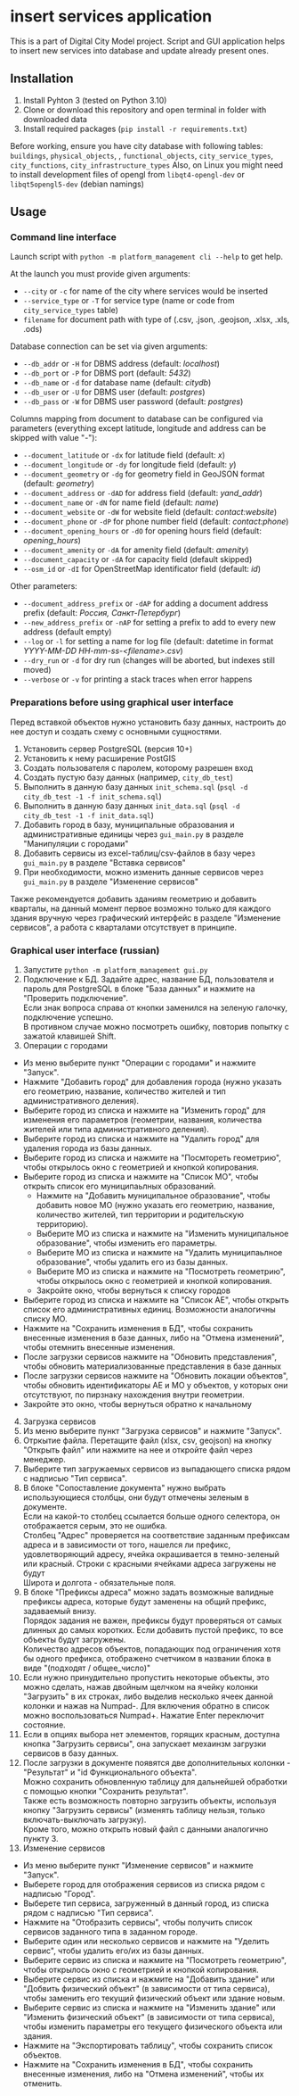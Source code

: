 # insert services application

This is a part of Digital City Model project. Script and GUI application helps to insert new services into database and update already present ones.  

## Installation

1. Install Pyhton 3 (tested on Python 3.10)
2. Clone or download this repository and open terminal in folder with downloaded data
3. Install required packages (`pip install -r requirements.txt`)

Before working, ensure you have city database with following tables: `buildings`, `physical_objects`, ,
    `functional_objects`, `city_service_types`, `city_functions`, `city_infrastructure_types`
Also, on Linux you might need to install development files of opengl from `libqt4-opengl-dev` or `libqt5opengl5-dev` (debian namings)

## Usage

### Command line interface

Launch script with `python -m platform_management cli --help` to get help.

At the launch you must provide given arguments:

* `--city` or `-c` for name of the city where services would be inserted
* `--service_type` or `-T` for service type (name or code from `city_service_types` table)
* `filename` for document path with type of (.csv, .json, .geojson, .xlsx, .xls, .ods)

Database connection can be set via given arguments:

* `--db_addr` or `-H` for DBMS address (default: _localhost_)
* `--db_port` or `-P` for DBMS port (default: _5432_)
* `--db_name` or `-d` for database name (default: _citydb_)
* `--db_user` or `-U` for DBMS user (default: _postgres_)
* `--db_pass` or `-W` for DBMS user password (default: _postgres_)

Columns mapping from document to database can be configured via parameters (everything except latitude, longitude and address can be skipped with value "-"):

* `--document_latitude` or `-dx` for latitude field (default: _x_)
* `--document_longitude` or `-dy` for longitude field (default: _y_)
* `--document_geometry` or `-dg` for geometry field in GeoJSON format (default: _geometry_)
* `--document_address` or `-dAD` for address field (default: _yand\_addr_)
* `--document_name` or `-dN` for name field (default: _name_)
* `--document_website` or `-dW` for website field (default: _contact:website_)
* `--document_phone` or `-dP` for phone number field (default: _contact:phone_)
* `--document_opening_hours` or `-dO` for opening hours field (default: _opening\_hours_)
* `--document_amenity` or `-dA` for amenity field (default: _amenity_)
* `--document_capacity` or `-dA` for capacity field (default skipped)
* `--osm_id` or `-dI` for OpenStreetMap identificator field (default: _id_)

Other parameters:

* `--document_address_prefix` or `-dAP` for adding a document address prefix (default: _Россия, Санкт-Петербург_)
* `--new_address_prefix` or `-nAP` for setting a prefix to add to every new address (default empty)
* `--log` or `-l` for setting a name for log file (default: datetime in format _YYYY-MM-DD HH-mm-ss-\<filename\>.csv_)
* `--dry_run` or `-d` for dry run (changes will be aborted, but indexes still moved)
* `--verbose` or `-v` for printing a stack traces when error happens

### Preparations before using graphical user interface

Перед вставкой объектов нужно установить базу данных, настроить до нее доступ и создать схему с основными сущностями.

1. Установить сервер PostgreSQL (версия 10+)
2. Установить к нему расширение PostGIS
3. Создать пользователя с паролем, которому разрешен вход
4. Создать пустую базу данных (например, `city_db_test`)
5. Выполнить в данную базу данных `init_schema.sql` (`psql -d city_db_test -1 -f init_schema.sql`)
6. Выполнить в данную базу данных `init_data.sql` (`psql -d city_db_test -1 -f init_data.sql`)
7. Добавить город в базу, муниципальные образования и административные единицы через `gui_main.py` в разделе "Манипуляции с городами"
8. Добавить сервисы из excel-таблиц/csv-файлов в базу через `gui_main.py` в разделе "Вставка сервисов"
9. При необходимости, можно изменить данные сервисов через `gui_main.py` в разделе "Изменение сервисов"

Также рекомендуется добавить зданиям геометрию и добавить кварталы, на данный момент первое возможно только для каждого здания вручную
  через графический интерфейс в разделе "Изменение сервисов", а работа с кварталами отсутствует в принципе.

### Graphical user interface (russian)

1. Запустите `python -m platform_management gui.py`
2. Подключение к БД. Задайте адрес, название БД, пользователя и пароль для PostgreSQL в блоке "База данных" и нажмите на "Проверить подключение".  
  Если знак вопроса справа от кнопки заменился на зеленую галочку, подключение успешно.  
  В противном случае можно посмотреть ошибку, повторив попытку с зажатой клавишей Shift.
3. Операции с городами
  * Из меню выберите пункт "Операции с городами" и нажмите "Запуск".
  * Нажмите "Добавить город" для добавления города (нужно указать его геометрию, название, количество жителей и тип административного деления).
  * Выберите город из списка и нажмите на "Изменить город" для изменения его параметров (геометрии, названия, количества жителей или типа административного деления).
  * Выберите город из списка и нажмите на "Удалить город" для удаления города из базы данных.
  * Выберите город из списка и нажмите на "Посмтореть геометрию", чтобы открылось окно с геометрией и кнопкой копирования.
  * Выберите город из списка и нажмите на "Список МО", чтобы открыть список его муниципаьлных образований.
    * Нажмите на "Добавить муниципальное образование", чтобы добавить новое МО (нужно указать его геометрию, название, количество жителей,
      тип территории и родительскую территорию).
    * Выберите МО из списка и нажмите на "Изменить муниципальное образование", чтобы изменить его параметры.
    * Выберите МО из списка и нажмите на "Удалить муниципаьлное образование", чтобы удалить его из базы данных.
    * Выберите МО из списка и нажмите на "Посмотреть геометрию", чтобы открылось окно с геометрией и кнопкой копирования. 
    * Закройте окно, чтобы вернуться к списку городов
  * Выберите город из списка и нажмите на "Список АЕ", чтобы открыть список его административных единиц. Возможности аналогичны списку МО.
  * Нажмите на "Сохранить изменения в БД", чтобы сохранить внесенные изменения в базе данных, либо на "Отмена изменений", чтобы отемнить внесенные изменения.
  * После загрузки сервисов нажмите на "Обновить представления", чтобы обновить материализованные представления в базе данных
  * После загрузки сервисов нажмите на "Обновить локации объектов", чтобы обновить идентификаторы АЕ и МО у объектов, у которых они отсутствуют,
    по пирзнаку нахождения внутри геометрии.
  * Закройте это окно, чтобы вернуться обратно к начальному
4. Загрузка сервисов 
  1. Из меню выберите пункт "Загрузка сервисов" и нажмите "Запуск".
  2. Отркытие файла. Перетащите файл (xlsx, csv, geojson) на кнопку "Открыть файл" или нажмите на нее и откройте файл через менеджер.
  3. Выберите тип загружаемых сервисов из выпадающего списка рядом с надписью "Тип сервиса".
  4. В блоке "Сопоставление документа" нужно выбрать использующиеся столбцы, они будут отмечены зеленым в документе.  
    Если на какой-то столбец ссылается больше одного селектора, он отображается серым, это не ошибка.  
    Столбец "Адрес" проверяется на соответствие заданным префиксам адреса и в зависимости от того, нашелся ли префикс, удовлетворяющий адресу,
    ячейка окрашивается в темно-зеленый или красный. Строки с красными ячейками адреса загружены не будут  
    Широта и долгота - обязательные поля.
  5. В блоке "Префиксы адреса" можно задать возможные валидные префиксы адреса, которые будут заменены на общий префикс, задаваемый внизу.  
    Порядок задания не важен, префиксы будут проверяться от самых длинных до самых коротких. Если добавить пустой префикс, то все объекты будут загружены.  
    Количество адресов объектов, попадающих под ограничения хотя бы одного префикса, отображено счетчиком в названии блока в виде "(подходят / общее_число)"
  6. Если нужно принудительно пропустить некоторые объекты, это можно сделать, нажав двойным щелчком на ячейку колонки "Загрузить" в их строках,
    либо выделив несколько ячеек данной колонки и нажав на Numpad-. Для включения обратно в список можно воспользоваться Numpad+. Нажатие Enter переключит состояние.
  7. Если в опциях выбора нет элементов, горящих красным, доступна кнопка "Загрузить сервисы", она запускает мехаинзм загрузки сервисов в базу данных.
  8. После загрузки в документе появятся две дополнительных колонки - "Результат" и "id Функционального объекта".  
    Можно сохранить обновленную таблицу для дальнейшей обработки с помощью кнопки "Сохранить результат".  
    Также есть возможность повторно загрузить объекты, используя кнопку "Загрузить сервисы" (изменять таблицу нельзя, только включать-выключать загрузку).  
    Кроме того, можно открыть новый файл с данными аналогично пункту 3.
5. Изменение сервисов
  * Из меню выберите пункт "Изменение сервисов" и нажмите "Запуск".
  * Выберете город для отображения сервисов из списка рядом с надписью "Город".
  * Выберете тип сервиса, загруженный в данный город, из списка рядом с надписью "Тип сервиса".
  * Нажмите на "Отобразить сервисы", чтобы получить список сервисов заданного типа в заданном городе.
  * Выберите один или несколько сервисов и нажмите на "Уделить сервис", чтобы удалить его/их из базы данных.
  * Выберите сервис из списка и нажмите на "Посмотреть геометрию", чтобы открылось окно с геометрией и кнопкой копирования.
  * Выберите сервис из списка и нажмите на "Добавить здание" или "Добвить физический объект" (в зависимости от типа сервиса),
    чтобы заменить его текущий физический объект или здание новым.
  * Выберите сервис из списка и нажмите на "Изменить здание" или "Изменить физический объект" (в зависимости от типа сервиса),
    чтобы изменить параметры его текущего физического объекта или здания.
  * Нажмите на "Экспортировать таблицу", чтобы сохранить список объектов.
  * Нажмите на "Сохранить изменения в БД", чтобы сохранить внесенные изменения, либо на "Отмена изменений", чтобы их отменить.